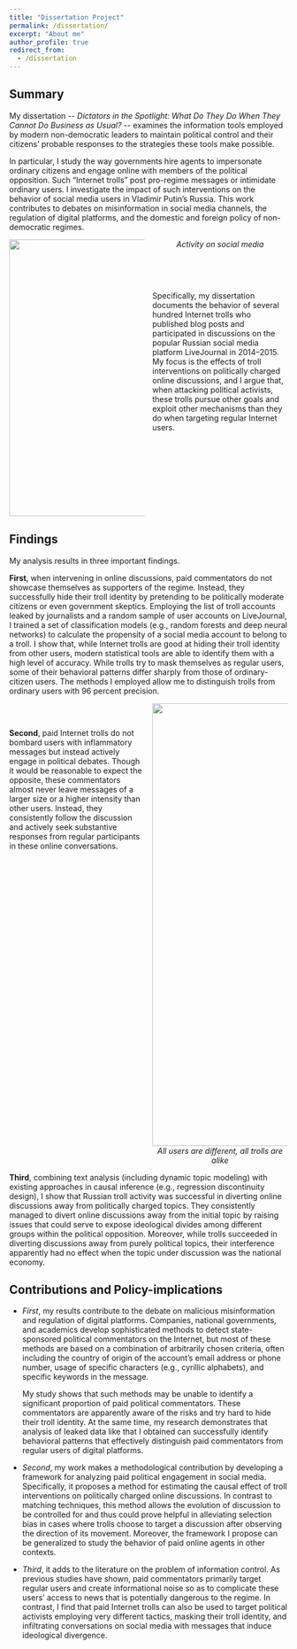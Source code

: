 ```yaml
---
title: "Dissertation Project"
permalink: /dissertation/
excerpt: "About me"
author_profile: true
redirect_from: 
  - /dissertation
---
```


<style>
  .col2 {
    columns: 2 200px;         /* number of columns and width in pixels*/
    -webkit-columns: 2 200px; /* chrome, safari */
    -moz-columns: 2 200px;    /* firefox */
  }
  .col3 {
    columns: 3 100px;
    -webkit-columns: 3 100px;
    -moz-columns: 3 100px;
  }
</style>

## Summary

My dissertation -- *Dictators in the Spotlight: What Do They Do When They Cannot Do Business as Usual?* -- examines the information tools employed by modern non-democratic leaders to maintain political control and their citizens’ probable responses to the strategies these tools make possible.
  
In particular, I study the way governments hire agents to impersonate ordinary citizens and engage online with members of the political opposition. Such “Internet trolls” post pro-regime messages or intimidate ordinary users. I investigate the impact of such interventions on the behavior of social media users in Vladimir Putin’s Russia. This work contributes to debates on misinformation in social media channels, the regulation of digital platforms, and the domestic and foreign policy of non-democratic regimes. 

<div class="col2">

<center>

<img src="https://AntonSobolev.github.io/files/figs/1-Posts-Time-Overlap-Trolls-VS-Random.png" width="500">
<figcaption><i>Activity on social media</i></figcaption>

 </center>

<p style="page-break-after: always;">&nbsp;</p>
<p style="page-break-before: always;">&nbsp;</p>

Specifically, my dissertation documents the behavior of several hundred Internet trolls who published blog posts and participated in discussions on the popular Russian social media platform LiveJournal in 2014–2015.  My focus is the effects of troll interventions on politically charged online discussions, and I argue that, when attacking political activists, these trolls pursue other goals and exploit other mechanisms than they do when targeting regular Internet users.

<p>&nbsp;</p>

</div>

## Findings

My analysis results in three important findings.

**First**, when intervening in online discussions, paid commentators do not showcase themselves as supporters of the regime.  Instead, they successfully hide their troll identity by pretending to be politically moderate citizens or even government skeptics.  Employing the list of troll accounts leaked by journalists and a random sample of user accounts on LiveJournal, I trained a set of classification models (e.g., random forests and deep neural networks) to calculate the propensity of a social media account to belong to a troll.  I show that, while Internet trolls are good at hiding their troll identity from other users, modern statistical tools are able to identify them with a high level of accuracy.  While trolls try to mask themselves as regular users, some of their behavioral patterns differ sharply from those of ordinary-citizen users.  The methods I employed allow me to distinguish trolls from ordinary users with 96 percent precision.

<div class="col2">

<p>&nbsp;</p>

<b>Second</b>, paid Internet trolls do not bombard users with inflammatory messages but instead actively engage in political debates.  Though it would be reasonable to expect the opposite, these commentators almost never leave messages of a larger size or a higher intensity than other users.  Instead, they consistently follow the discussion and actively seek substantive responses from regular participants in these online conversations.


<p style="page-break-after: always;">&nbsp;</p>
<p style="page-break-before: always;">&nbsp;</p>

<center>

<img src="https://AntonSobolev.github.io/files/figs/dissertation-PCA.png" width="800">
<figcaption><i>All users are different, all trolls are alike</i></figcaption>
 </center>

</div>

**Third**, combining text analysis (including dynamic topic modeling) with existing approaches in causal inference (e.g., regression discontinuity design), I show that Russian troll activity was successful in diverting online discussions away from politically charged topics. They consistently managed to divert online discussions away from the initial topic by raising issues that could serve to expose ideological divides among different groups within the political opposition.  Moreover, while trolls succeeded in diverting discussions away from purely political topics, their interference apparently had no effect when the topic under discussion was the national economy.

## Contributions and Policy-implications

- *First*, my results contribute to the debate on malicious misinformation and regulation of digital platforms. Companies, national governments, and academics develop sophisticated methods to detect state-sponsored political commentators on the Internet, but most of these methods are based on a combination of arbitrarily chosen criteria, often including the country of origin of the account’s email address or phone number, usage of specific characters (e.g., cyrillic alphabets), and specific keywords in the message.  

  My study shows that such methods may be unable to identify a significant proportion of paid political commentators.  These commentators are apparently aware of the risks and try hard to hide their troll identity.  At the same time, my research demonstrates that analysis of leaked data like that I obtained can successfully identify behavioral patterns that effectively distinguish paid commentators from regular users of digital platforms.

- *Second*, my work makes a methodological contribution by developing a framework for analyzing paid political engagement in social media.  Specifically, it proposes a method for estimating the causal effect of troll interventions on politically charged online discussions. In contrast to matching techniques, this method allows the evolution of discussion to be controlled for and thus could prove helpful in alleviating selection bias in cases where trolls choose to target a discussion after observing the direction of its movement.  Moreover, the framework I propose can be generalized to study the behavior of paid online agents in other contexts.

- *Third*, it adds to the literature on the problem of information control.  As previous studies have shown, paid commentators primarily target regular users and create informational noise so as to complicate these users’ access to news that is potentially dangerous to the regime. In contrast, I find that paid Internet trolls can also be used to target political activists employing very different tactics, masking their troll identity, and infiltrating conversations on social media with messages that induce ideological divergence.

